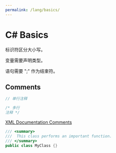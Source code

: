 ```yaml
---
permalink: /lang/basics/
---
```


# C# Basics

标识符区分大小写。

变量需要声明类型。

语句需要 ";" 作为结束符。

## Comments

```cs
// 单行注释

/* 多行
注释 */
```

[XML Documentation Comments](xmldoc.md)

```cs
/// <summary>
///  This class performs an important function.
/// </summary>
public class MyClass {}
```
